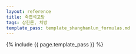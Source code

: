 ```yaml
---
layout: reference
title: 죽엽석고탕
tags: 상한론, 처방
template_pass: template_shanghanlun_formulas.md
---
```



{% include {{ page.template_pass }} %}